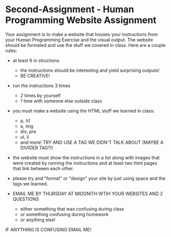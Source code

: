 # Second-Assignment - Human Programming Website Assignment

Your assignment is to make a website that houses your instructions from your Human Programming Exercise and the visual output. The website should be formated and use the stuff we covered in class. Here are a couple rules:

- at least 6 in structions
	- the instructions should be interesting and yield surprising outputs!
	- BE CREATIVE!

- run the instructions 3 times
	- 2 times by yourself
	- 1 time with someone else outside class

- you must make a website using the HTML stuff we learned in class:
	- p, h1
	- a, img
	- div, pre
	- ul, li
	- and more! TRY AND USE A TAG WE DIDN'T TALK ABOUT (MAYBE A DIVIDER TAG?!)

- the website must show the instructions in a list along with images that were created by running the instructions and at least two html pages that link between each other.

- please try and "format" or "design" your site by just using space and the tags we learned.

- EMAIL ME BY THURSDAY AT MIDGNITH WTIH YOUR WEBSITES AND 2 QUESTIONS
	- either something that was confusing during class
	- or something confusing during homework
	- or anything else!

IF ANYTHING IS CONFUSING EMAIL ME!
